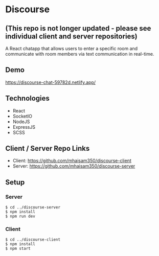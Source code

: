 # Discourse 
## (This repo is not longer updated - please see individual client and server repositories)

A React chatapp that allows users to enter a specific room and communicate with room members via text communication in real-time.

## Demo
https://discourse-chat-59782d.netlify.app/
 
## Technologies

- React
- SocketIO
- NodeJS
- ExpressJS
- SCSS

## Client / Server Repo Links

- Client: https://github.com/mhaisam350/discourse-client
- Server: https://github.com/mhaisam350/discourse-server

## Setup

### Server

```
$ cd ../discourse-server
$ npm install
$ npm run dev
```


### Client

```
$ cd ../discourse-client
$ npm install
$ npm start
```
